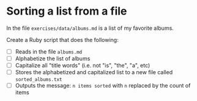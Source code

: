 # Sorting a list from a file

In the file `exercises/data/albums.md` is a list of my favorite albums.

Create a Ruby script that does the following:

-[ ] Reads in the file `albums.md`
-[ ] Alphabetize the list of albums
-[ ] Capitalize all "title words" (i.e. not "is", "the", "a", etc)
-[ ] Stores the alphabetized and capitalized list to a new file called `sorted_albums.txt`
-[ ] Outputs the message: `n items sorted` with `n` replaced by the count of items
